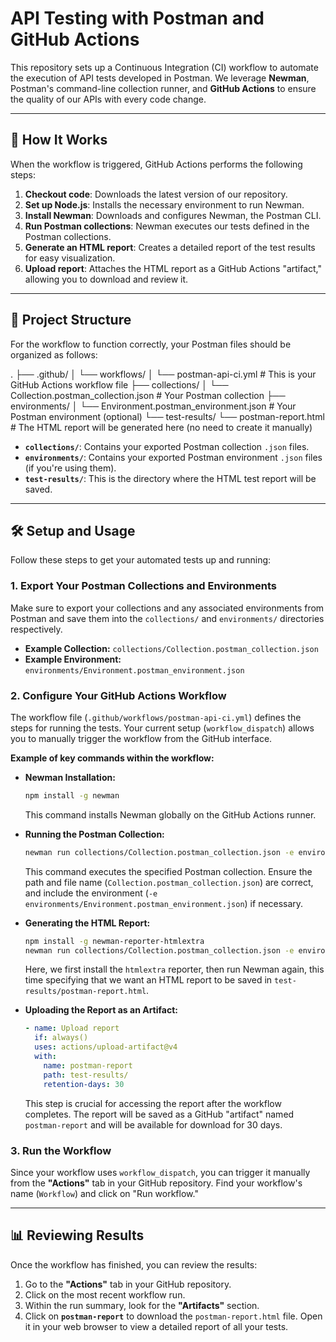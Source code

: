 # API Testing with Postman and GitHub Actions

This repository sets up a Continuous Integration (CI) workflow to automate the execution of API tests developed in Postman. We leverage **Newman**, Postman's command-line collection runner, and **GitHub Actions** to ensure the quality of our APIs with every code change.

---

## 🚀 How It Works

When the workflow is triggered, GitHub Actions performs the following steps:

1.  **Checkout code**: Downloads the latest version of our repository.
2.  **Set up Node.js**: Installs the necessary environment to run Newman.
3.  **Install Newman**: Downloads and configures Newman, the Postman CLI.
4.  **Run Postman collections**: Newman executes our tests defined in the Postman collections.
5.  **Generate an HTML report**: Creates a detailed report of the test results for easy visualization.
6.  **Upload report**: Attaches the HTML report as a GitHub Actions "artifact," allowing you to download and review it.

---

## 📂 Project Structure

For the workflow to function correctly, your Postman files should be organized as follows:

.
├── .github/
│   └── workflows/
│       └── postman-api-ci.yml  # This is your GitHub Actions workflow file
├── collections/
│   └── Collection.postman_collection.json  # Your Postman collection
├── environments/
│   └── Environment.postman_environment.json  # Your Postman environment (optional)
└── test-results/
└── postman-report.html  # The HTML report will be generated here (no need to create it manually)


* **`collections/`**: Contains your exported Postman collection `.json` files.
* **`environments/`**: Contains your exported Postman environment `.json` files (if you're using them).
* **`test-results/`**: This is the directory where the HTML test report will be saved.

---

## 🛠️ Setup and Usage

Follow these steps to get your automated tests up and running:

### 1. Export Your Postman Collections and Environments

Make sure to export your collections and any associated environments from Postman and save them into the `collections/` and `environments/` directories respectively.

* **Example Collection:** `collections/Collection.postman_collection.json`
* **Example Environment:** `environments/Environment.postman_environment.json`

### 2. Configure Your GitHub Actions Workflow

The workflow file (`.github/workflows/postman-api-ci.yml`) defines the steps for running the tests. Your current setup (`workflow_dispatch`) allows you to manually trigger the workflow from the GitHub interface.

**Example of key commands within the workflow:**

* **Newman Installation:**
    ```bash
    npm install -g newman
    ```
    This command installs Newman globally on the GitHub Actions runner.

* **Running the Postman Collection:**
    ```bash
    newman run collections/Collection.postman_collection.json -e environments/Environment.postman_environment.json
    ```
    This command executes the specified Postman collection. Ensure the path and file name (`Collection.postman_collection.json`) are correct, and include the environment (`-e environments/Environment.postman_environment.json`) if necessary.

* **Generating the HTML Report:**
    ```bash
    npm install -g newman-reporter-htmlextra
    newman run collections/Collection.postman_collection.json -e environments/Environment.postman_environment.json -r htmlextra --reporter-htmlextra-export test-results/postman-report.html
    ```
    Here, we first install the `htmlextra` reporter, then run Newman again, this time specifying that we want an HTML report to be saved in `test-results/postman-report.html`.

* **Uploading the Report as an Artifact:**
    ```yaml
    - name: Upload report
      if: always()
      uses: actions/upload-artifact@v4
      with:
        name: postman-report
        path: test-results/
        retention-days: 30
    ```
    This step is crucial for accessing the report after the workflow completes. The report will be saved as a GitHub "artifact" named `postman-report` and will be available for download for 30 days.

### 3. Run the Workflow

Since your workflow uses `workflow_dispatch`, you can trigger it manually from the **"Actions"** tab in your GitHub repository. Find your workflow's name (`Workflow`) and click on "Run workflow."

---

## 📊 Reviewing Results

Once the workflow has finished, you can review the results:

1.  Go to the **"Actions"** tab in your GitHub repository.
2.  Click on the most recent workflow run.
3.  Within the run summary, look for the **"Artifacts"** section.
4.  Click on **`postman-report`** to download the `postman-report.html` file. Open it in your web browser to view a detailed report of all your tests.
